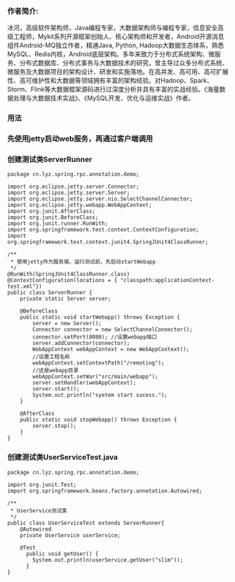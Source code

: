 ### 作者简介:
冰河，高级软件架构师，Java编程专家，大数据架构师与编程专家，信息安全高级工程师，Mykit系列开源框架创始人、核心架构师和开发者，Android开源消息组件Android-MQ独立作者，精通Java, Python, Hadoop大数据生态体系，熟悉MySQL、Redis内核，Android底层架构。多年来致力于分布式系统架构、微服务、分布式数据库、分布式事务与大数据技术的研究，曾主导过众多分布式系统、微服务及大数据项目的架构设计、研发和实施落地。在高并发、高可用、高可扩展性、高可维护性和大数据等领域拥有丰富的架构经验。对Hadoop、Spark、Storm、Flink等大数据框架源码进行过深度分析并具有丰富的实战经验。《海量数据处理与大数据技术实战》、《MySQL开发、优化与运维实战》作者。

### 用法
### 先使用jetty启动web服务，再通过客户端调用
### 创建测试类ServerRunner

```
package cn.lyz.spring.rpc.annotation.demo;

import org.eclipse.jetty.server.Connector;
import org.eclipse.jetty.server.Server;
import org.eclipse.jetty.server.nio.SelectChannelConnector;
import org.eclipse.jetty.webapp.WebAppContext;
import org.junit.AfterClass;
import org.junit.BeforeClass;
import org.junit.runner.RunWith;
import org.springframework.test.context.ContextConfiguration;
import org.springframework.test.context.junit4.SpringJUnit4ClassRunner;

/**
 * 使用jetty作为服务端，运行测试前，先启动startWebapp
 */
@RunWith(SpringJUnit4ClassRunner.class)
@ContextConfiguration(locations = { "classpath:applicationContext-test.xml"})
public class ServerRunner {
	private static Server server;

	@BeforeClass
	public static void startWebapp() throws Exception {
		server = new Server();
		Connector connector = new SelectChannelConnector();
		connector.setPort(8080); //设置webapp端口
		server.addConnector(connector);
		WebAppContext webAppContext = new WebAppContext();
		//设置工程名称
		webAppContext.setContextPath("/remoting");
		//这是webapp目录
		webAppContext.setWar("src/main/webapp");
		server.setHandler(webAppContext);
		server.start();
		System.out.println("syetem start sucess.");
	}

	@AfterClass
	public static void stopWebapp() throws Exception {
		server.stop();
	}
}
```

### 创建测试类UserServiceTest.java
```
package cn.lyz.spring.rpc.annotation.demo;

import org.junit.Test;
import org.springframework.beans.factory.annotation.Autowired;

/**
 * UserService测试类
 */
public class UserServiceTest extends ServerRunner{
	@Autowired
	private UserService userService;
	
	@Test
	  public void getUser() {
	    System.out.println(userService.getUser("slim"));
	  }
}
```
